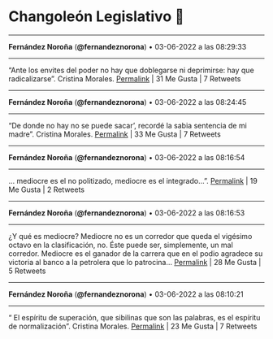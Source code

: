 # Changoleón Legislativo 🙈
*****
**Fernández Noroña** (**@fernandeznorona**) • 03-06-2022 a las 08:29:33
*****
“Ante los envites del poder no hay que doblegarse ni deprimirse: hay que radicalizarse”. Cristina Morales.
[Permalink](https://twitter.com/fernandeznorona/status/1532761415660064768) | 31 Me Gusta | 7 Retweets
*****
**Fernández Noroña** (**@fernandeznorona**) • 03-06-2022 a las 08:24:45
*****
“De donde no hay no se puede sacar’, recordé la sabia sentencia de mi madre”. Cristina Morales.
[Permalink](https://twitter.com/fernandeznorona/status/1532760209084620804) | 33 Me Gusta | 7 Retweets
*****
**Fernández Noroña** (**@fernandeznorona**) • 03-06-2022 a las 08:16:54
*****
… mediocre es el no politizado, mediocre es el integrado…”.
[Permalink](https://twitter.com/fernandeznorona/status/1532758233789648901) | 19 Me Gusta | 2 Retweets
*****
**Fernández Noroña** (**@fernandeznorona**) • 03-06-2022 a las 08:16:53
*****
¿Y qué es mediocre? Mediocre no es un corredor que queda el vigésimo octavo en la clasificación, no. Éste puede ser, simplemente, un mal corredor. Mediocre es el ganador de la carrera que en el podio agradece su victoria al banco a la petrolera que lo patrocina…
[Permalink](https://twitter.com/fernandeznorona/status/1532758226969759744) | 28 Me Gusta | 5 Retweets
*****
**Fernández Noroña** (**@fernandeznorona**) • 03-06-2022 a las 08:10:21
*****
“ El espíritu de superación, que sibilinas que son las palabras, es el espíritu de normalización”. Cristina Morales.
[Permalink](https://twitter.com/fernandeznorona/status/1532756584320974848) | 23 Me Gusta | 7 Retweets